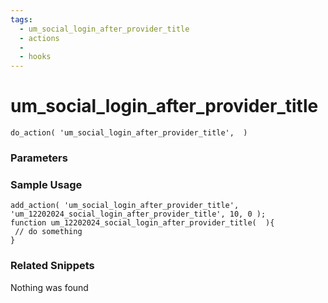 ```yaml
---
tags: 
  - um_social_login_after_provider_title
  - actions
  - 
  - hooks
---
```

# um\_social\_login\_after\_provider\_title

``` php:no-line-numbers
do_action( 'um_social_login_after_provider_title',  )
```
<div class='hook-sep'></div>

### Parameters

<div class='hook-sep'></div>



### Sample Usage

``` php:no-line-numbers
add_action( 'um_social_login_after_provider_title', 'um_12202024_social_login_after_provider_title', 10, 0 );
function um_12202024_social_login_after_provider_title(  ){
 // do something
}
```
<div class='hook-sep'></div>



### Related Snippets

Nothing was found

